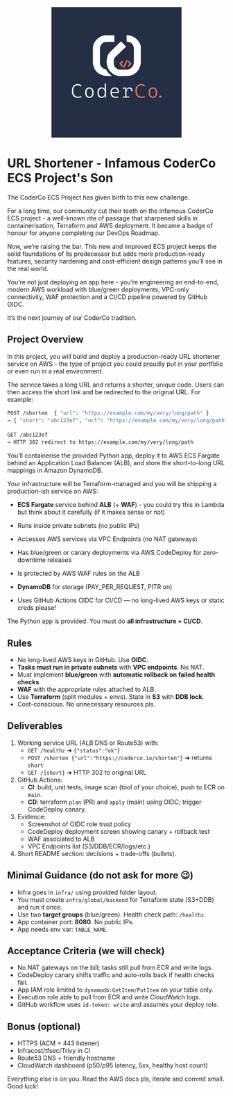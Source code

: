 <div align="center">
    <img src="./images/coderco.jpg" alt="CoderCo" width="300"/>
</div>

# URL Shortener - Infamous CoderCo ECS Project's Son

The CoderCo ECS Project has given birth to this new challenge.

For a long time, our community cut their teeth on the infamous CoderCo ECS project - a well-known rite of passage that sharpened skills in containerisation, Terraform and AWS deployment. It became a badge of honour for anyone completing our DevOps Roadmap.

Now, we’re raising the bar. This new and improved ECS project keeps the solid foundations of its predecessor but adds more production-ready features, security hardening and cost-efficient design patterns you’ll see in the real world.

You’re not just deploying an app here - you’re engineering an end-to-end, modern AWS workload with blue/green deployments, VPC-only connectivity, WAF protection and a CI/CD pipeline powered by GitHub OIDC.

It’s the next journey of our CoderCo tradition.

## Project Overview

In this project, you will build and deploy a production-ready URL shortener service on AWS - the type of project you could proudly put in your portfolio or even run in a real environment.

The service takes a long URL and returns a shorter, unique code. Users can then access the short link and be redirected to the original URL. For example:

```bash
POST /shorten  { "url": "https://example.com/my/very/long/path" }
→ { "short": "abc123ef", "url": "https://example.com/my/very/long/path" }

GET /abc123ef
→ HTTP 302 redirect to https://example.com/my/very/long/path
```

You’ll containerise the provided Python app, deploy it to AWS ECS Fargate behind an Application Load Balancer (ALB), and store the short-to-long URL mappings in Amazon DynamoDB.

Your infrastructure will be Terraform-managed and you will be shipping a production-ish service on AWS:

- **ECS Fargate** service behind **ALB** (+ **WAF**) - you could try this in Lambda but think about it carefully (if it makes sense or not)

- Runs inside private subnets (no public IPs)
- Accesses AWS services via VPC Endpoints (no NAT gateways)

- Has blue/green or canary deployments via AWS CodeDeploy for zero-downtime releases

- Is protected by AWS WAF rules on the ALB

- **DynamoDB** for storage (PAY_PER_REQUEST, PITR on)

- Uses GitHub Actions OIDC for CI/CD — no long-lived AWS keys or static creds please!

The Python app is provided. You must do **all infrastructure + CI/CD**.

## Rules

- No long-lived AWS keys in GitHub. Use **OIDC**.
- **Tasks must run in private subnets** with **VPC endpoints**. No NAT.
- Must implement **blue/green** with **automatic rollback on failed health checks**.
- **WAF** with the appropriate rules attached to ALB.
- Use **Terraform** (split modules + envs). State in **S3** with **DDB lock**.
- Cost-conscious. No unnecessary resources pls.

## Deliverables

1. Working service URL (ALB DNS or Route53) with:
   - `GET /healthz` ➜ `{"status":"ok"}`
   - `POST /shorten {"url":"https://coderco.io/shorten"}` ➜ returns `short`
   - `GET /{short}` ➜ HTTP 302 to original URL
2. GitHub Actions:
   - **CI**: build, unit tests, image scan (tool of your choice), push to ECR on `main`.
   - **CD**: terraform `plan` (PR) and `apply` (main) using OIDC; trigger CodeDeploy canary.
3. Evidence:
   - Screenshot of OIDC role trust policy
   - CodeDeploy deployment screen showing canary + rollback test
   - WAF associated to ALB
   - VPC Endpoints list (S3/DDB/ECR/logs/etc.)
4. Short README section: decisions + trade-offs (bullets).

## Minimal Guidance (do not ask for more 😉)

- Infra goes in `infra/` using provided folder layout.
- You must create `infra/global/backend` for Terraform state (S3+DDB) and run it once.
- Use two **target groups** (blue/green). Health check path: `/healthz`.
- App container port: **8080**. No public IPs.
- App needs env var: `TABLE_NAME`.

## Acceptance Criteria (we will check)

- No NAT gateways on the bill; tasks still pull from ECR and write logs.
- CodeDeploy canary shifts traffic and auto-rolls back if health checks fail.
- App IAM role limited to `dynamodb:GetItem/PutItem` on your table only.
- Execution role able to pull from ECR and write CloudWatch logs.
- GitHub workflow uses `id-token: write` and assumes your deploy role.

## Bonus (optional)

- HTTPS (ACM + 443 listener)
- Infracost/tfsec/Trivy in CI
- Route53 DNS + friendly hostname
- CloudWatch dashboard (p50/p95 latency, 5xx, healthy host count)

Everything else is on you. Read the AWS docs pls, iterate and commit small. Good luck!
